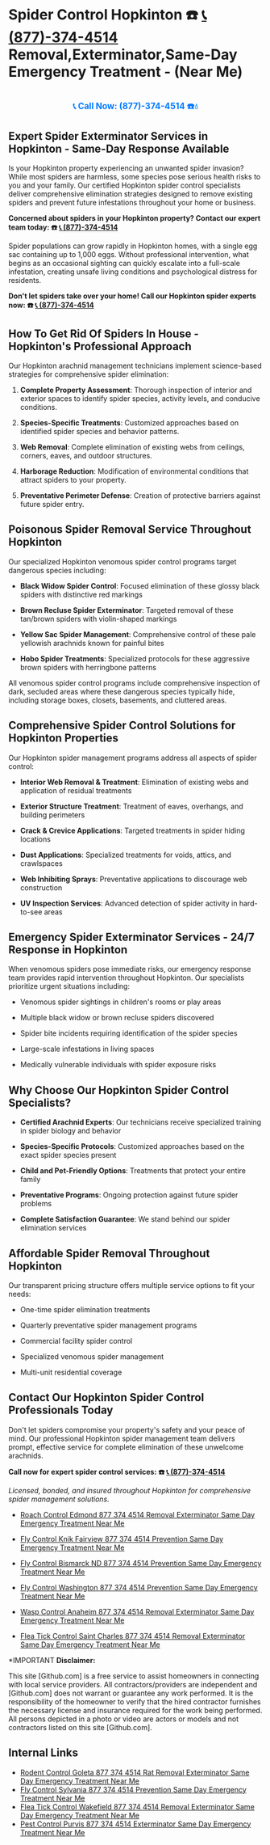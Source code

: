# Spider Control Hopkinton ☎️ [📞 (877)-374-4514](https://pest-control-4514.netlify.app) Removal,Exterminator,Same-Day Emergency Treatment - (Near Me)
# 

<p align="center" style="font-size: 1.2em; font-weight: bold; margin: 20px 0;">
  <a href="https://pest-control-4514.netlify.app" target="_blank" style="color: #007BFF; text-decoration: none;">📞 Call Now: (877)-374-4514 ☎️💧</a>
</p>

## Expert Spider Exterminator Services in Hopkinton - Same-Day Response Available

Is your Hopkinton property experiencing an unwanted spider invasion? While most spiders are harmless, some species pose serious health risks to you and your family. Our certified Hopkinton spider control specialists deliver comprehensive elimination strategies designed to remove existing spiders and prevent future infestations throughout your home or business.

**Concerned about spiders in your Hopkinton property? Contact our expert team today: ☎️ [📞 (877)-374-4514](https://pest-control-4514.netlify.app)**

Spider populations can grow rapidly in Hopkinton homes, with a single egg sac containing up to 1,000 eggs. Without professional intervention, what begins as an occasional sighting can quickly escalate into a full-scale infestation, creating unsafe living conditions and psychological distress for residents.

**Don't let spiders take over your home! Call our Hopkinton spider experts now: ☎️ [📞 (877)-374-4514](https://pest-control-4514.netlify.app)**

## How To Get Rid Of Spiders In House - Hopkinton's Professional Approach

Our Hopkinton arachnid management technicians implement science-based strategies for comprehensive spider elimination:

1. **Complete Property Assessment**: Thorough inspection of interior and exterior spaces to identify spider species, activity levels, and conducive conditions.

2. **Species-Specific Treatments**: Customized approaches based on identified spider species and behavior patterns.

3. **Web Removal**: Complete elimination of existing webs from ceilings, corners, eaves, and outdoor structures.

4. **Harborage Reduction**: Modification of environmental conditions that attract spiders to your property.

5. **Preventative Perimeter Defense**: Creation of protective barriers against future spider entry.

## Poisonous Spider Removal Service Throughout Hopkinton

Our specialized Hopkinton venomous spider control programs target dangerous species including:

- **Black Widow Spider Control**: Focused elimination of these glossy black spiders with distinctive red markings

- **Brown Recluse Spider Exterminator**: Targeted removal of these tan/brown spiders with violin-shaped markings

- **Yellow Sac Spider Management**: Comprehensive control of these pale yellowish arachnids known for painful bites

- **Hobo Spider Treatments**: Specialized protocols for these aggressive brown spiders with herringbone patterns

All venomous spider control programs include comprehensive inspection of dark, secluded areas where these dangerous species typically hide, including storage boxes, closets, basements, and cluttered areas.

## Comprehensive Spider Control Solutions for Hopkinton Properties

Our Hopkinton spider management programs address all aspects of spider control:

- **Interior Web Removal & Treatment**: Elimination of existing webs and application of residual treatments

- **Exterior Structure Treatment**: Treatment of eaves, overhangs, and building perimeters

- **Crack & Crevice Applications**: Targeted treatments in spider hiding locations

- **Dust Applications**: Specialized treatments for voids, attics, and crawlspaces

- **Web Inhibiting Sprays**: Preventative applications to discourage web construction

- **UV Inspection Services**: Advanced detection of spider activity in hard-to-see areas

## Emergency Spider Exterminator Services - 24/7 Response in Hopkinton

When venomous spiders pose immediate risks, our emergency response team provides rapid intervention throughout Hopkinton. Our specialists prioritize urgent situations including:

- Venomous spider sightings in children's rooms or play areas

- Multiple black widow or brown recluse spiders discovered

- Spider bite incidents requiring identification of the spider species

- Large-scale infestations in living spaces

- Medically vulnerable individuals with spider exposure risks

## Why Choose Our Hopkinton Spider Control Specialists?

- **Certified Arachnid Experts**: Our technicians receive specialized training in spider biology and behavior

- **Species-Specific Protocols**: Customized approaches based on the exact spider species present

- **Child and Pet-Friendly Options**: Treatments that protect your entire family

- **Preventative Programs**: Ongoing protection against future spider problems

- **Complete Satisfaction Guarantee**: We stand behind our spider elimination services

## Affordable Spider Removal Throughout Hopkinton

Our transparent pricing structure offers multiple service options to fit your needs:

- One-time spider elimination treatments

- Quarterly preventative spider management programs

- Commercial facility spider control

- Specialized venomous spider management

- Multi-unit residential coverage

## Contact Our Hopkinton Spider Control Professionals Today

Don't let spiders compromise your property's safety and your peace of mind. Our professional Hopkinton spider management team delivers prompt, effective service for complete elimination of these unwelcome arachnids.

**Call now for expert spider control services: ☎️ [📞 (877)-374-4514](https://pest-control-4514.netlify.app)**

*Licensed, bonded, and insured throughout Hopkinton for comprehensive spider management solutions.*


- [Roach Control Edmond 877 374 4514 Removal Exterminator Same Day Emergency Treatment Near Me](https://github.com/allyoucaneatsushiin/pest-control/blob/main/Roach-Control-Edmond-877-374-4514-Removal-Exterminator-Same-Day-Emergency-Treatment-Near-Me.md)
- [Fly Control Knik Fairview 877 374 4514 Prevention Same Day Emergency Treatment Near Me](https://github.com/allyoucaneatsushiin/pest-control/blob/main/Fly-Control-Knik-Fairview-877-374-4514-Prevention-Same-Day-Emergency-Treatment-Near-Me.md)
- [Fly Control Bismarck ND 877 374 4514 Prevention Same Day Emergency Treatment Near Me](https://github.com/allyoucaneatsushiin/pest-control/blob/main/Fly-Control-Bismarck-ND-877-374-4514-Prevention-Same-Day-Emergency-Treatment-Near-Me.md)


- [Fly Control Washington 877 374 4514 Prevention Same Day Emergency Treatment Near Me](https://github.com/allyoucaneatsushiin/pest-control/blob/main/Fly-Control-Washington-877-374-4514-Prevention-Same-Day-Emergency-Treatment-Near-Me.md)
- [Wasp Control Anaheim 877 374 4514 Removal Exterminator Same Day Emergency Treatment Near Me](https://github.com/allyoucaneatsushiin/pest-control/blob/main/Wasp-Control-Anaheim-877-374-4514-Removal-Exterminator-Same-Day-Emergency-Treatment-Near-Me.md)
- [Flea Tick Control Saint Charles 877 374 4514 Removal Exterminator Same Day Emergency Treatment Near Me](https://github.com/allyoucaneatsushiin/pest-control/blob/main/Flea-Tick-Control-Saint-Charles-877-374-4514-Removal-Exterminator-Same-Day-Emergency-Treatment-Near-Me.md)


*IMPORTANT **Disclaimer:**  

This site [Github.com] is a free service to assist homeowners in connecting with local service providers. All contractors/providers are independent and [Github.com] does not warrant or guarantee any work performed. It is the responsibility of the homeowner to verify that the hired contractor furnishes the necessary license and insurance required for the work being performed. All persons depicted in a photo or video are actors or models and not contractors listed on this site [Github.com].


## Internal Links
- [Rodent Control Goleta 877 374 4514 Rat Removal Exterminator Same Day Emergency Treatment Near Me](https://github.com/allyoucaneatsushiin/pest-control/blob/main/Rodent-Control-Goleta-877-374-4514-Rat-Removal-Exterminator-Same-Day-Emergency-Treatment-Near-Me.md)
- [Fly Control Sylvania 877 374 4514 Prevention Same Day Emergency Treatment Near Me](https://github.com/allyoucaneatsushiin/pest-control/blob/main/Fly-Control-Sylvania-877-374-4514-Prevention-Same-Day-Emergency-Treatment-Near-Me.md)
- [Flea Tick Control Wakefield 877 374 4514 Removal Exterminator Same Day Emergency Treatment Near Me](https://github.com/allyoucaneatsushiin/pest-control/blob/main/Flea-Tick-Control-Wakefield-877-374-4514-Removal-Exterminator-Same-Day-Emergency-Treatment-Near-Me.md)
- [Pest Control Purvis 877 374 4514 Exterminator Same Day Emergency Treatment Near Me](https://github.com/allyoucaneatsushiin/pest-control/blob/main/Pest-Control-Purvis-877-374-4514-Exterminator-Same-Day-Emergency-Treatment-Near-Me.md)
